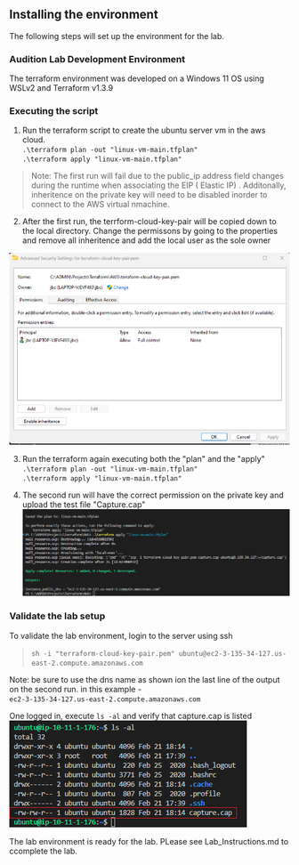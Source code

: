 ## Installing the environment 
The following steps will set up the environment for the lab.

### Audition Lab Development Environment 

The terraform environment was developed on a Windows 11 OS using WSLv2 and Terraform v1.3.9 

### Executing the script
1. Run the terraform script to create the ubuntu server vm in the aws cloud. <br>
`.\terraform plan -out "linux-vm-main.tfplan"` <br>
`.\terraform apply "linux-vm-main.tfplan"`

>Note: The first run will fail due to the public_ip address field changes during the runtime when associating the EIP ( Elastic IP) . Additonally, inheritence on the private key will need to be disabled inorder to connect to the AWS virtual nmachine. 

2. After the first run, the terrform-cloud-key-pair will be copied down to the local directory. Change the permissons by going to the properties and remove all inheritence and add the local user as the sole owner

![image](https://github.com/JeffChristman/PL_labs/blob/main/png/finalpermission.png) <br>


3. Run the terraform again executing both the "plan" and the "apply"<br>
`.\terraform plan -out "linux-vm-main.tfplan"` <br>
`.\terraform apply "linux-vm-main.tfplan"`

4. The second run will have the correct permission on the private key and upload the test file "Capture.cap" <br>
![image](https://github.com/JeffChristman/PL_labs/blob/main/png/2ndrunn.png)


### Validate the lab setup <br>
To validate the lab environment, login to the server using ssh 
> `sh -i "terraform-cloud-key-pair.pem" ubuntu@ec2-3-135-34-127.us-east-2.compute.amazonaws.com`

Note: be sure to use the dns name as shown ion the last line of the output on the second run. in this example - <br> 
`ec2-3-135-34-127.us-east-2.compute.amazonaws.com`

One logged in, execute `ls -al` and verify that capture.cap is listed <br>
![image](https://github.com/JeffChristman/PL_labs/blob/main/png/verifycapture.png)


The lab environment is ready for the lab. PLease see Lab_Instructions.md to ccomplete the lab.
